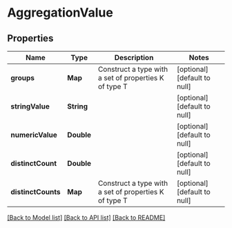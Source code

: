 # AggregationValue
## Properties

| Name | Type | Description | Notes |
|------------ | ------------- | ------------- | -------------|
| **groups** | **Map** | Construct a type with a set of properties K of type T | [optional] [default to null] |
| **stringValue** | **String** |  | [optional] [default to null] |
| **numericValue** | **Double** |  | [optional] [default to null] |
| **distinctCount** | **Double** |  | [optional] [default to null] |
| **distinctCounts** | **Map** | Construct a type with a set of properties K of type T | [optional] [default to null] |

[[Back to Model list]](../README.md#documentation-for-models) [[Back to API list]](../README.md#documentation-for-api-endpoints) [[Back to README]](../README.md)

